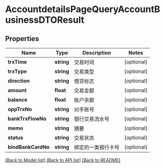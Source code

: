# AccountdetailsPageQueryAccountBusinessDTOResult

## Properties
Name | Type | Description | Notes
------------ | ------------- | ------------- | -------------
**trxTime** | **string** | 交易时间 | [optional] 
**trxType** | **string** | 交易类型 | [optional] 
**direction** | **string** | 借贷标志 | [optional] 
**amount** | **float** | 交易金额 | [optional] 
**balance** | **float** | 账户余额 | [optional] 
**oppTrxNo** | **string** | 对手账号 | [optional] 
**bankTrxFlowNo** | **string** | 银行交易流水号 | [optional] 
**memo** | **string** | 摘要 | [optional] 
**status** | **string** | 交易状态 | [optional] 
**bindBankCardNo** | **string** | 绑定的一类银行卡号 | [optional] 

[[Back to Model list]](../README.md#documentation-for-models) [[Back to API list]](../README.md#documentation-for-api-endpoints) [[Back to README]](../README.md)



